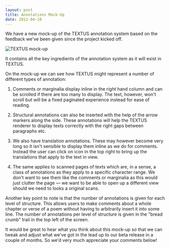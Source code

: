```yaml
---
layout: post
title: Annotations Mock-Up
date: 2012-04-10
---
```


We have a new mock-up of the TEXTUS annotation system based on the feedback we've been given since the project kicked off.

![][1]

It contains all the key ingredients of the annotation system as it will exist in TEXTUS.

On the mock-up we can see how TEXTUS might represent a number of different types of annotation:

1. Comments or marginalia display inline in the right hand column and can be scrolled if there are too many to display. The text, however, won't scroll but will be a fixed paginated experience instead for ease of reading.

2. Structural annotations can also be inserted with the help of the arrow markers along the side. These annotations will help the TEXTUS renderer to display texts correctly with the right gaps between paragraphs etc.

3. We also have translation annotations. These may however become very long so it isn't sensible to display them inline as we do for comments. Instead the user can click on icon in the top right to bring up the translations that apply to the text in view.

4. The same applies to scanned pages of texts which are, in a sense, a class of annotations as they apply to a specific character range. We don't want to see them like the comments or marginalia as this would just clutter the page — we want to be able to open up a different view should we need to looks a original scans.

Another key point to note is that the number of annotations is given for each level of structure. This allows users to make comments about a whole chapter or verse of a poem without having to arbitrarily insert it into some line. The number of annotations per level of structure is given in the "bread crumb" trail in the top left of the screen.

It would be great to hear what you think about this mock-up so that we can tweak and adjust what we've got in the lead up to our beta release in a couple of months. So we'd very much appreciate your comments below!

[1]: /images/TEXTUS-mock-up.png "TEXTUS mock-up"
  